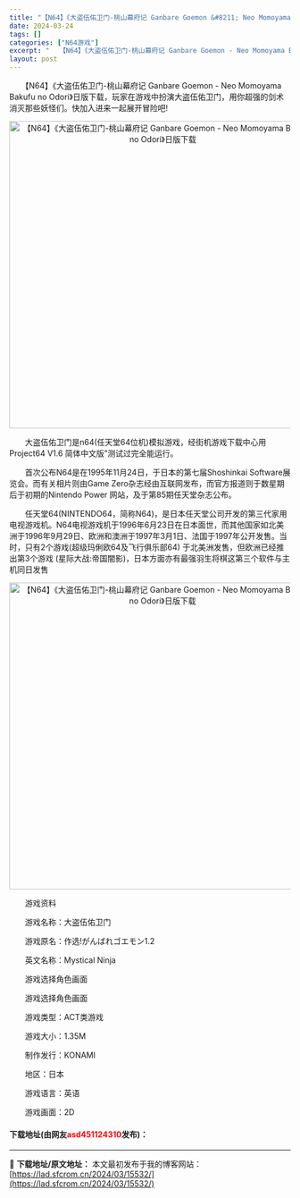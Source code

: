 ```yaml
---
title: "【N64】《大盗伍佑卫门-桃山幕府记 Ganbare Goemon &#8211; Neo Momoyama Bakufu no Odori》日版下载"
date: 2024-03-24
tags: []
categories: ["N64游戏"]
excerpt: "　　【N64】《大盗伍佑卫门-桃山幕府记 Ganbare Goemon - Neo Momoyama Bakufu no Odori》日版下载，玩家在游戏中扮演大盗伍佑卫门，用你超强的剑术消灭那些妖怪们。快加入进来一起展开冒险吧! 　　大盗伍佑卫门是n64(任天堂64位机)模拟游戏，经街机游戏下载中&hellip;"
layout: post
---
```


 <p>　　【N64】《大盗伍佑卫门-桃山幕府记 Ganbare Goemon - Neo Momoyama Bakufu no Odori》日版下载，玩家在游戏中扮演大盗伍佑卫门，用你超强的剑术消灭那些妖怪们。快加入进来一起展开冒险吧!</p> <p align="center"><img align="" border="0" src="https://lad.sfcrom.cn/wp-content/uploads/2024/03/20240324_66003c313f98b.png" width="550" alt="【N64】《大盗伍佑卫门-桃山幕府记 Ganbare Goemon - Neo Momoyama Bakufu no Odori》日版下载" /></p> <p>　　大盗伍佑卫门是n64(任天堂64位机)模拟游戏，经街机游戏下载中心用Project64 V1.6 简体中文版&rdquo;测试过完全能运行。</p> <p>　　首次公布N64是在1995年11月24日，于日本的第七届Shoshinkai Software展览会。而有关相片则由Game Zero杂志经由互联网发布，而官方报道则于数星期后于初期的Nintendo Power 网站，及于第85期任天堂杂志公布。</p> <p>　　任天堂64(NINTENDO64，简称N64)，是日本任天堂公司开发的第三代家用电视游戏机。N64电视游戏机于1996年6月23日在日本面世，而其他国家如北美洲于1996年9月29日、欧洲和澳洲于1997年3月1日、法国于1997年公开发售。当时，只有2个游戏(超级玛俐欧64及飞行俱乐部64) 于北美洲发售，但欧洲已经推出第3个游戏 (星际大战:帝国闇影)，日本方面亦有最强羽生将棋这第三个软件与主机同日发售</p> <p align="center"><img align="" border="0" src="https://lad.sfcrom.cn/wp-content/uploads/2024/03/20240324_66003c32880c4.png" width="549" alt="【N64】《大盗伍佑卫门-桃山幕府记 Ganbare Goemon - Neo Momoyama Bakufu no Odori》日版下载" /></p> <p>　　游戏资料</p> <p>　　游戏名称：大盗伍佑卫门</p> <p>　　游戏原名：作选!がんばれゴエモン1.2</p> <p>　　英文名称：Mystical Ninja</p> <p>　　游戏选择角色画面</p> <p>　　游戏选择角色画面</p> <p>　　游戏类型：ACT类游戏</p> <p>　　游戏大小：1.35M</p> <p>　　制作发行：KONAMI</p> <p>　　地区：日本</p> <p>　　游戏语言：英语</p> <p>　　游戏画面：2D</p> <p><h4>下载地址(由网友<font color="red">asd451124310</font>发布)：</h4></p> 

---
📖 **下载地址/原文地址：** 本文最初发布于我的博客网站：[https://lad.sfcrom.cn/2024/03/15532/](https://lad.sfcrom.cn/2024/03/15532/)
